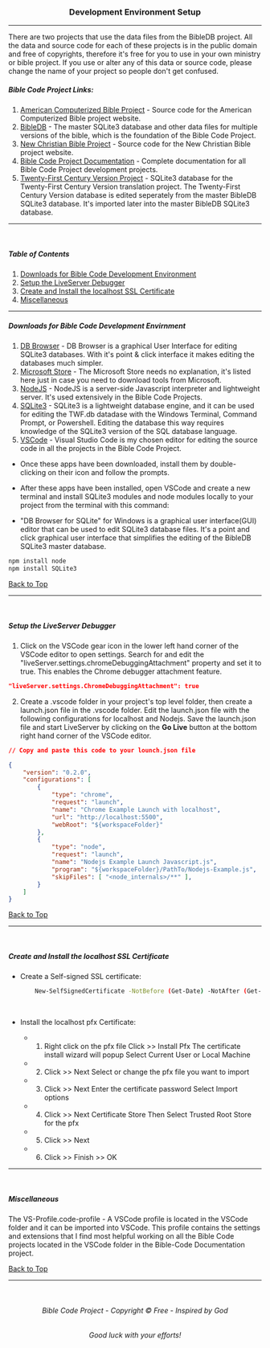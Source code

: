 <a id="top"></a>
<h3 align="center">Development Environment Setup</h3>

---
There are two projects that use the data files from the BibleDB project. All the data and source code for each of these projects is in the public domain and free of copyrights, therefore it's free for you to use in your own ministry or bible project. If you use or alter any of this data or source code, please change the name of your project so people don't get confused.

##### Bible Code Project Links:

1. [American Computerized Bible Project](https://github.com/ACB-Bible/AmericanComputerizedBible) - Source code for the American Computerized Bible project website.
2. [BibleDB](https://github.com/ACB-Bible/BibleDB) - The master SQLite3 database and other data files for multiple versions of the bible, which is the foundation of the Bible Code Project.
3. [New Christian Bible Project](https://github.com/ACB-Bible/NCB)  - Source code for the New Christian Bible project website.
4. [Bible Code Project Documentation](https://github.com/ACB-Bible/DOC) - Complete documentation for all Bible Code Project development projects.
5. [Twenty-First Century Version Project](https://github.com/ACB-Bible/TWF)  - SQLite3 database for the Twenty-First Century Version translation project. The Twenty-First Century Version database is edited seperately from the master BibleDB SQLite3 database. It's imported later into the master BibleDB SQLite3 database.

---

<br>

##### Table of Contents
1. [Downloads for Bible Code Development Environment](#downloads-for-bible-code-development-envirnment)
2. [Setup the LiveServer Debugger](#setup-the-liveserver-debugger)
3. [Create and Install the localhost SSL Certificate](#create-and-install-the-localhost-ssl-certificate)
4. [Miscellaneous](#miscellaneous)

---

##### Downloads for Bible Code Development Envirnment
1. [DB Browser](https://sqlitebrowser.org/) - DB Browser is a graphical User Interface for editing SQLite3 databases. With it's point & click interface it makes editing the databases much simpler.
2. [Microsoft Store](https://apps.microsoft.com/home?hl=en-US&gl=US) - The Microsoft Store needs no explanation, it's listed here just in case you need to download tools from Microsoft.
3. [NodeJS](https://nodejs.org/en) - NodeJS is a server-side Javascript interpreter and lightweight server. It's used extensively in the Bible Code Projects.
4. [SQLite3](https://www.sqlite.org/download.html) - SQLite3 is a lightweight database engine, and it can be used for editing the TWF.db datadase with the Windows Terminal, Command Prompt, or Powershell. Editing the database this way requires knowledge of the SQLite3 version of the SQL database language.
5. [VSCode](https://code.visualstudio.com/download) - Visual Studio Code is my chosen editor for editing the source code in all the projects in the Bible Code Project.




* Once these apps have been downloaded, install them by double-clicking on their icon and follow the prompts.

* After these apps have been installed, open VSCode and create a new terminal and install SQLite3 modules and node modules locally to your project from the terminal with this command:
* "DB Browser for SQLite" for Windows is a graphical user interface(GUI) editor that can be used to edit SQLite3 database files. It's a point and click graphical user interface that simplifies the editing of the BibleDB SQLite3 master database.
```bash
npm install node
npm install SQLite3
```
[Back to Top](#top)

---

<br>

##### Setup the LiveServer Debugger
1. Click on the VSCode gear icon in the lower left hand corner of the VSCode editor to open settings. Search for and edit the "liveServer.settings.chromeDebuggingAttachment" property and set it to true. This enables the Chrome debugger attachment feature.

```json
"liveServer.settings.ChromeDebuggingAttachment": true
```

2. Create a .vscode folder in your project's top level folder, then create a launch.json file in the .vscode folder. Edit the launch.json file with the following configurations for localhost and Nodejs. Save the launch.json file and start LiveServer by clicking on the **Go Live** button at the bottom right hand corner of the VSCode editor.

```json
// Copy and paste this code to your lounch.json file

{
    "version": "0.2.0",
    "configurations": [
        {
            "type": "chrome",
            "request": "launch",
            "name": "Chrome Example Launch with localhost",
            "url": "http://localhost:5500",
            "webRoot": "${workspaceFolder}"
        },
        {
            "type": "node",
            "request": "launch",
            "name": "Nodejs Example Launch Javascript.js",
            "program": "${workspaceFolder}/PathTo/Nodejs-Example.js",
            "skipFiles": [ "<node_internals>/**" ],
        }
    ]
}
```

[Back to Top](#top)

---

<br>

##### Create and Install the localhost SSL Certificate

* Create a Self-signed SSL certificate:
    ```bash
        New-SelfSignedCertificate -NotBefore (Get-Date) -NotAfter (Get-Date).AddYears(5) -Subject "CN=localhost" -KeyAlgorithm "RSA" -KeyLength 2048 -HashAlgorithm "SHA256" -CertStoreLocation "Cert:\CurrentUser\My" -FriendlyName "HTTPS Development Certificate" -TextExtension @("2.5.29.19={text}","2.5.29.17={text}DNS=localhost") $pwd = convertTo-SecureString -String "PassfN2" -Force -AsPlainText
    ```
<br>

* Install the localhost pfx Certificate:

    * 1. Right click on the pfx file
    Click >> Install Pfx
        The certificate install wizard will popup
        Select Current User or Local Machine
    * 2. Click >> Next
        Select or change the pfx file you want to import
    * 3. Click >> Next
        Enter the certificate password
        Select Import options
    * 4. Click >> Next
        Certificate Store
        Then Select Trusted Root Store for the pfx
    * 5. Click >> Next
    * 6. Click >> Finish >> OK

---

<br>

##### Miscellaneous

The VS-Profile.code-profile - A VSCode profile is located in the VSCode folder and it can be imported into VSCode. This profile contains the settings and extensions that I find most helpful working on all the Bible Code projects located in the VSCode folder in the Bible-Code Documentation project.

[Back to Top](#top)

---

<br>

<h6 align="center" title="God's Word Is Not For Sale">Bible Code Project - Copyright © Free - Inspired by God</h3>
<h6 align="center">Good luck with your efforts!</h6>